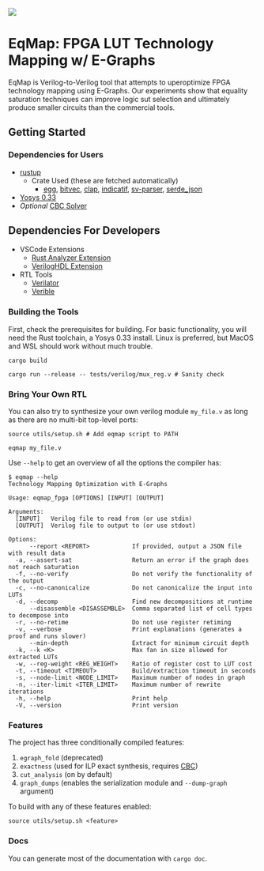 ![](https://github.com/matth2k/eqmap/actions/workflows/rust.yml/badge.svg)

# EqMap: FPGA LUT Technology Mapping w/ E-Graphs

EqMap is Verilog-to-Verilog tool that attempts to uperoptimize FPGA technology mapping using E-Graphs. Our experiments show that equality saturation techniques can improve logic sut selection and ultimately produce smaller circuits than the commercial tools.

## Getting Started

### Dependencies for Users

- [rustup](https://rustup.rs/)
  - Crate Used (these are fetched automatically)
    - [egg](https://docs.rs/egg/latest/egg/), [bitvec](https://docs.rs/bitvec/latest/bitvec/), [clap](https://docs.rs/clap/latest/clap/), [indicatif](https://docs.rs/indicatif/latest/indicatif/), [sv-parser](https://docs.rs/sv-parser/latest/sv_parser/), [serde_json](https://docs.rs/serde_json/latest/serde_json/)
- [Yosys 0.33](https://github.com/YosysHQ/yosys)
- *Optional* [CBC Solver](https://github.com/coin-or/Cbc)

## Dependencies For Developers

- VSCode Extensions
  - [Rust Analyzer Extension](https://rust-analyzer.github.io/)
  - [VerilogHDL Extension](https://marketplace.visualstudio.com/items?itemName=mshr-h.VerilogHDL)
- RTL Tools
  - [Verilator](https://github.com/verilator/verilator)
  - [Verible](https://github.com/chipsalliance/verible)

### Building the Tools

First, check the prerequisites for building. For basic functionality, you will need the Rust toolchain, a Yosys 0.33 install. Linux is preferred, but MacOS and WSL should work without much trouble.

`cargo build`

`cargo run --release -- tests/verilog/mux_reg.v # Sanity check`

### Bring Your Own RTL

You can also try to synthesize your own verilog module `my_file.v` as long as there are no multi-bit top-level ports:

`source utils/setup.sh # Add eqmap script to PATH`

`eqmap my_file.v`

Use `--help` to get an overview of all the options the compiler has:

```
$ eqmap --help
Technology Mapping Optimization with E-Graphs

Usage: eqmap_fpga [OPTIONS] [INPUT] [OUTPUT]

Arguments:
  [INPUT]   Verilog file to read from (or use stdin)
  [OUTPUT]  Verilog file to output to (or use stdout)

Options:
      --report <REPORT>            If provided, output a JSON file with result data
  -a, --assert-sat                 Return an error if the graph does not reach saturation
  -f, --no-verify                  Do not verify the functionality of the output
  -c, --no-canonicalize            Do not canonicalize the input into LUTs
  -d, --decomp                     Find new decompositions at runtime
      --disassemble <DISASSEMBLE>  Comma separated list of cell types to decompose into
  -r, --no-retime                  Do not use register retiming
  -v, --verbose                    Print explanations (generates a proof and runs slower)
      --min-depth                  Extract for minimum circuit depth
  -k, --k <K>                      Max fan in size allowed for extracted LUTs
  -w, --reg-weight <REG_WEIGHT>    Ratio of register cost to LUT cost
  -t, --timeout <TIMEOUT>          Build/extraction timeout in seconds
  -s, --node-limit <NODE_LIMIT>    Maximum number of nodes in graph
  -n, --iter-limit <ITER_LIMIT>    Maximum number of rewrite iterations
  -h, --help                       Print help
  -V, --version                    Print version
```

### Features

The project has three conditionally compiled features:

1. `egraph_fold` (deprecated)
2. `exactness` (used for ILP exact synthesis, requires [CBC](https://github.com/coin-or/Cbc))
3. `cut_analysis` (on by default)
4. `graph_dumps` (enables the serialization module and `--dump-graph` argument)

To build with any of these features enabled:

`source utils/setup.sh <feature>`

### Docs

You can generate most of the documentation with `cargo doc`.
